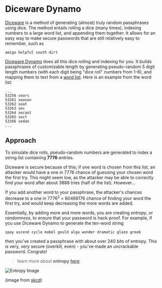 # Diceware Dynamo
[Diceware](http://world.std.com/~reinhold/diceware.html) is a method of generating (almost) truly random passphrases using dice. The method entails rolling a dice (many times), indexing numbers to a large word list, and appending them together. It allows for an easy way to make secure passwords that are still relatively easy to remember, such as
```shell
amigo helpful south dirt
```

[Diceware Dynamo](https://maxlambda.github.io/diceware-dynamo/) does all this dice rolling and indexing for you. It builds passphrases of customizable length by generating pseudo-random 5 digit length numbers (with each digit being "dice roll" numbers from 1-6), and mapping them to text from a [word list](http://world.std.com/~reinhold/diceware.wordlist.asc). Here is an example from the word list:
```shell
...
53256 sears
53261 season
53262 seat
53263 sec
53264 secant
53265 sect
53266 sedan
...
```

## Approach
To simulate dice rolls, pseudo-random numbers are generated to index a string list containing **7776** entries.

Diceware is secure because of this; if one word is chosen from this list, an attacker would have a one in 7776 chance of guessing your chosen word the first try. This might seem low, as the attacker may be able to correctly find your word after about 3888 tries (half of the list). However...

If you add another word to your passphrase, the attacker's chances decrease to a one in 7776<sup>2</sup> = 60466176 chance of finding your word the first try, and would keep decreasing the more words are added.

Essentially, by adding more and more words, you are creating *entropy*, or *randomness*, to ensure that your password is hack-proof. For example, if you use Diceware Dynamo to generate the ten-word string
```shell
spay ascend cycle mabel gould alga wonder dramatic glaze greek
```
then you've created a passphrase with about over 240 bits of entropy. This is very, *very* secure (overkill, even) - you've made an uncrackable password. Congrats!

> learn more about **entropy** [here](https://www.pleacher.com/mp/mlessons/algebra/entropy.html)


![Entropy Image](https://imgs.xkcd.com/comics/password_strength.png)

(image from [xkcd](https://xkcd.com/936/))
